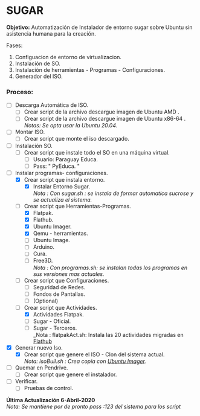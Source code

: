 # SUGAR

**Objetivo:** Automatización de Instalador de entorno sugar sobre Ubuntu sin asistencia humana para la creación. 

Fases:

1. Configuacion de entorno de virtualizacion.
2. Instalación de SO.
3. Instalación de herramientas - Programas - Configuraciones.
4. Generador del ISO.


### Proceso: 

- [ ] Descarga Automática de ISO. <br/>
  - [ ] Crear script de la archivo descargue imagen de Ubuntu AMD . <br/>
  - [ ] Crear script de la archivo descargue imagen de Ubuntu x86-64 . <br/>
    _Notas: Se opta usar la Ubuntu 20.04._
  
- [ ] Montar ISO.<br/>
  - [ ] Crear script que monte el iso descargado.<br/>

- [ ] Instalación SO.<br/>
  - [ ] Crear script que instale todo el SO en una máquina virtual.<br/>
    - [ ] Usuario: Paraguay Educa.
    - [ ] Pass: " PyEduca. "

- [ ] Instalar programas- configuraciones.<br/>
  - [x] Crear script que instala entorno. <br/>
    - [x] Instalar Entorno Sugar.<br/>
    _Nota : Con sugar.sh : se instala de formar automatica sucrose y se actualiza el sistema._ 
  - [ ] Crear script que Herramientas-Programas. <br/>
    - [x] Flatpak.<br/>
    - [x] Flathub.<br/>
    - [x] Ubuntu Imager.<br/>
    - [x] Qemu - herramientas.<br/>
    - [ ] Ubuntu Image.<br/>
    - [ ] Arduino.<br/>
    - [ ] Cura.<br/>
    - [ ] Free3D.<br/>
    _Nota : Con programas.sh: se instalan todas los programas en sus versiones mas actuales.<br/>_
  - [ ] Crear script que Configuraciones. <br/>
    - [ ] Seguridad de Redes. <br/>
    - [ ] Fondos de Pantallas. <br/>
    - [ ] \(Optional)
  - [ ] Crear script que Actividades. <br/>
      - [x] Actividades Flatpak.<br/>
      - [ ] Sugar - Oficial.<br/>
      - [ ] Sugar - Terceros.<br/>
      _Nota : flatpakAct.sh:  Instala las 20 actividades migradas en  [Flathub](https://flathub.org/apps/search/sugar) <br/>

- [x] Generar nuevo Iso.<br/>
  - [x] Crear script que genere el ISO - Clon del sistema actual.<br/>
   _Nota: isoBuil.sh : Crea copia con [Ubuntu Imager](https://github.com/Distroshare/distroshare-ubuntu-imager).<br/>_  

- [ ] Quemar en Pendrive.<br/>
  - [ ] Crear script que genere el instalador.<br/>

- [ ] Verificar.<br/>
  - [ ] Pruebas de control.<br/>

**Última Actualización 6-Abril-2020** <br/>
_Nota: Se mantiene por de pronto pass :123 del sistema para los script_
